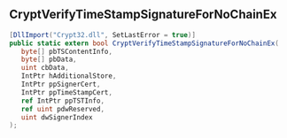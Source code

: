 ## CryptVerifyTimeStampSignatureForNoChainEx

```csharp
[DllImport("Crypt32.dll", SetLastError = true)]
public static extern bool CryptVerifyTimeStampSignatureForNoChainEx(
   byte[] pbTSContentInfo,
   byte[] pbData,
   uint cbData,
   IntPtr hAdditionalStore,
   IntPtr ppSignerCert,
   IntPtr ppTimeStampCert,
   ref IntPtr ppTSTInfo,
   ref uint pdwReserved,
   uint dwSignerIndex
);
```

